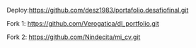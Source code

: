 Deploy:https://github.com/desz1983/portafolio.desafiofinal.git

Fork 1: https://github.com/Verogatica/dl_portfolio.git

Fork 2: https://github.com/Nindecita/mi_cv.git
